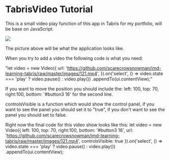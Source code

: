 # TabrisVideo Tutorial
This is a small video play function of this app in Tabris for my portfolio, will be base on JavaScript. 

![](https://github.com/scarecrowsnowman/tabrisportfolioo/blob/master/img/7.jpg?raw=true)

The picture above will be what the application looks like. 

When you try to add a video the following code is what you need:

"let video = new Video({
url: 'https://github.com/scarecrowsnowman/imd-learning-tabris/raw/master/images/121.mp4',
}).on('select', () => video.state === 'play' ? video.pause() : video.play())
  .appendTo(ui.contentView);"

If you want to move the position you should include the: 
left: 100, top: 70, right:100, bottom: '#button3 16'
for the second line. 

controlsVisible is a function which would show the control panel, if you want to see the panel you should set it to "true", if you don't want to see the panel you should set to false. 

Right now the final code for this video show looks like this:
let video = new Video({
left: 100, top: 70, right:100, bottom: '#button3 16', 
url: 'https://github.com/scarecrowsnowman/imd-learning-tabris/raw/master/images/121.mp4',
controlsVisible: true
}).on('select', () => video.state === 'play' ? video.pause() : video.play())
.appendTo(ui.contentView);
